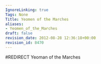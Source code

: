 ```yaml
---
IgnoreLinking: true
Tags: None
Title: Yeomen of the Marches
aliases:
- Yeomen_of_the_Marches
draft: false
revision_date: 2012-08-28 12:36:18+00:00
revision_id: 8470
---
```


#REDIRECT Yeoman of the Marches